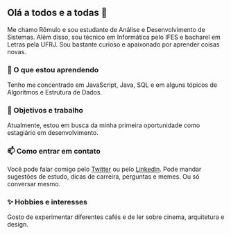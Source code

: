 ## Olá a todos e a todas 👋

Me chamo Rômulo e sou estudante de Análise e Desenvolvimento de Sistemas. Além disso, sou técnico em Informática pelo IFES e bacharel em Letras pela UFRJ. Sou bastante curioso e apaixonado por aprender coisas novas. 

### 📖 O que estou aprendendo
Tenho me concentrado em JavaScript, Java, SQL e em alguns tópicos de Algoritmos e Estrutura de Dados. 

### 🔮 Objetivos e trabalho
Atualmente, estou em busca da minha primeira oportunidade como estagiário em desenvolvimento. 

### 📫 Como entrar em contato
Você pode falar comigo pelo [Twitter](https://twitter.com/andradeoromulo) ou pelo [Linkedin](https://www.linkedin.com/in/romuloandrade/). Pode mandar sugestões de estudo, dicas de carreira, perguntas e memes. Ou só conversar mesmo.

### ✨ Hobbies e interesses 
Gosto de experimentar diferentes cafés e de ler sobre cinema, arquitetura e design.   

